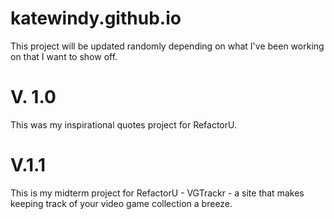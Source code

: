 katewindy.github.io
===================
This project will be updated randomly depending on what I've been working on that I want to show off.

V. 1.0
=======
This was my inspirational quotes project for RefactorU.

V.1.1
=====
This is my midterm project for RefactorU - VGTrackr - a site that makes keeping track of your video game collection a breeze.
